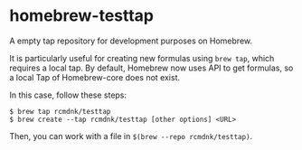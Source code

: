 # homebrew-testtap

A empty tap repository for development purposes on Homebrew.

It is particularly useful for creating new formulas using `brew tap`, which requires a local tap. 
By default, Homebrew now uses API to get formulas, so a local Tap of Homebrew-core does not exist.

In this case, follow these steps:


```
$ brew tap rcmdnk/testtap
$ brew create --tap rcmdnk/testtap [other options] <URL>
```

Then, you can work with a file in `$(brew --repo rcmdnk/testtap)`.
